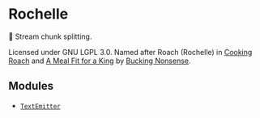 # Rochelle
🔪 Stream chunk splitting.

Licensed under GNU LGPL 3.0. Named after Roach (Rochelle) in [Cooking Roach](https://www.fimfiction.net/story/173495) and [A Meal Fit for a King](https://www.fimfiction.net/story/172623) by [Bucking Nonsense](https://www.fimfiction.net/user/165254).

## Modules
* [`TextEmitter`](./text-emit.md)
